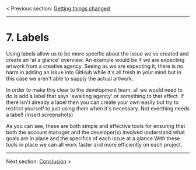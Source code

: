 < Previous section: [Getting things changed](https://github.com/rogerhutchings/github-for-account-managers/blob/markdown/s6_meeting_deadlines.md)

---

# 7. Labels

Using labels allow us to be more specific about the issue we've created and create an 'at a glance' overview. An example would be if we are expecting artwork from a creative agency. Seeing as we are expecting it, there is no harm in adding an issue into GitHub while it's all fresh in your mind but in this case we aren't able to supply the actual artwork. 

In order to make this clear to the development team, all we would need to do is add a label that says 'awaiting agency' or something to that effect. If there isn't already a label then you can create your own easily but try to restrict yourself to just using them when it's necessary. Not everthing needs a label!
(insert screenshots)

As you can see, these are both simple and effective tools for ensuring that both the account manager and the developer(s) involved understand what goals are in place and the specifics of each issue at a glance.With these tools in place we can all work faster and more efficiently on each project.

--- 

Next section: [Conclusion](https://github.com/rogerhutchings/github-for-account-managers/blob/markdown/s8_conclusion.md) >
